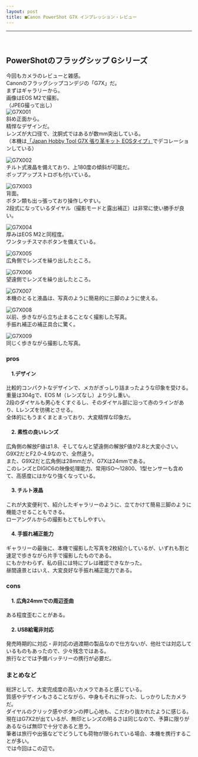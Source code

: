 ```yaml
---
layout: post
title: ■Canon PowerShot G7X インプレッション・レビュー
---
```

---
　
## **PowerShotのフラッグシップ Gシリーズ**
今回もカメラのレビューと雑感。  
Canonのフラッグシップコンデジの「G7X」だ。  
まずはギャラリーから。  
画像はEOS M2で撮影。  
（JPEG撮って出し）  
![G7X001](https://beni2nd.github.io/images/g7x001.jpg)  
斜め正面から。  
精悍なデザインだ。  
レンズが大口径で、沈胴式ではあるが数mm突出している。  
（本機は[「Japan Hobby Tool G7X 張り革キット EOSタイプ」](https://www.amazon.co.jp/gp/product/B00P8R3GDS/)でデコレーションしている）  

![G7X002](https://beni2nd.github.io/images/g7x002.jpg)  
チルト式液晶を備えており、上180度の傾斜が可能だ。  
ポップアップストロボも付いている。  

![G7X003](https://beni2nd.github.io/images/g7x003.jpg)  
背面。  
ボタン類も出っ張っており操作しやすい。  
2段式になっているダイヤル（撮影モードと露出補正）は非常に使い勝手が良い。   

![G7X004](https://beni2nd.github.io/images/g7x004.jpg)  
厚みはEOS M2と同程度。  
ワンタッチスマホボタンを備えている。  

![G7X005](https://beni2nd.github.io/images/g7x005.jpg)  
広角側でレンズを繰り出したところ。  

![G7X006](https://beni2nd.github.io/images/g7x006.jpg)  
望遠側でレンズを繰り出したところ。  

![G7X007](https://beni2nd.github.io/images/g7x007.jpg)  
本機のとると液晶は、写真のように簡易的に三脚のように使える。  

![G7X008](https://beni2nd.github.io/images/g7x008.jpg)  
以前、歩きながら立ち止まることなく撮影した写真。  
手振れ補正の補正具合に驚く。  

![G7X009](https://beni2nd.github.io/images/g7x009.jpg)  
同じく歩きながら撮影した写真。  

### **pros**

#### 　1.デザイン
比較的コンパクトなデザインで、メカがぎっしり詰まったような印象を受ける。  
重量は304gで、EOS M（レンズなし）より少し重い。  
2段のダイヤルも男心をくすぐるし、そのダイヤル部に沿って赤のラインがあり、Lレンズを彷彿とさせる。  
全体的にもうまくまとまっており、大変精悍な印象だ。  


#### 　2. 素性の良いレンズ
広角側の解放F値は1.8、そしてなんと望遠側の解放F値が2.8と大変小さい。  
G9X2だとF2.0-4.9なので、全然違う。  
また、G9X2だと広角側は28mmだが、G7Xは24mmである。  
このレンズとDIGIC6の映像処理能力、常用ISO～12800、1型センサーも含めて、高感度にはかなり強くなっている。  

#### 　3. チルト液晶
これが大変便利で、紹介したギャラリーのように、立てかけて簡易三脚のように機能させることもできる。  
ローアングルからの撮影もとてもしやすい。  

#### 　4. 手振れ補正能力
ギャラリーの最後に、本機で撮影した写真を2枚紹介しているが、いずれも割と速足で歩きながら片手で撮影したものである。  
にもかかわらず、私の目には特にブレは確認できなかった。  
昼間遠景とはいえ、大変良好な手振れ補正能力である。  


### **cons**

#### 　1. 広角24mmでの周辺歪曲
ある程度歪むことがある。  

#### 　2. USB給電非対応
発売時期的に対応・非対応の過渡期の製品なので仕方ないが、他社では対応しているものもあったので、少々残念ではある。  
旅行などでは予備バッテリーの携行が必要だ。  

### **まとめなど**

総評として、大変完成度の高いカメラであると感じている。  
質感やデザインもさることながら、中身もそれに伴った、しっかりしたカメラだ。  
ダイヤルのクリック感やボタンの押し心地も、こだわり抜かれたように感じる。  
現在はG7X2が出ているが、無印とレンズの明るさは同じなので、予算に限りがあるならば無印で十分であると思う。  
筆者は旅行や出張などでどうしても荷物が限られている場合、本機を携行することが多い。  
では今回はこの辺で。
